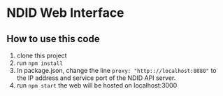 # NDID Web Interface

## How to use this code
1. clone this project
2. run `npm install`
3. In package.json, change the line `proxy: "http:://localhost:8080"` to the IP address and service port of the NDID API server.
4. run `npm start` the web will be hosted on localhost:3000
